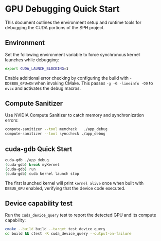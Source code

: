 # GPU Debugging Quick Start

This document outlines the environment setup and runtime tools for debugging the CUDA portions of the SPH project.

## Environment

Set the following environment variable to force synchronous kernel launches while debugging:

```bash
export CUDA_LAUNCH_BLOCKING=1
```

Enable additional error checking by configuring the build with
`-DDEBUG_GPU=ON` when invoking CMake. This passes `-g -G -lineinfo -O0`
to `nvcc` and activates the debug macros.

## Compute Sanitizer

Use NVIDIA Compute Sanitizer to catch memory and synchronization errors:

```bash
compute-sanitizer --tool memcheck   ./app_debug
compute-sanitizer --tool synccheck ./app_debug
```

## cuda-gdb Quick Start

```bash
cuda-gdb ./app_debug
(cuda-gdb) break myKernel
(cuda-gdb) run
(cuda-gdb) cuda kernel launch stop
```

The first launched kernel will print `kernel alive` once when built with
`DEBUG_GPU` enabled, verifying that the device code executed.

## Device capability test

Run the `cuda_device_query` test to report the detected GPU and its compute
capability:

```bash
cmake --build build --target test_device_query
cd build && ctest -R cuda_device_query --output-on-failure
```
